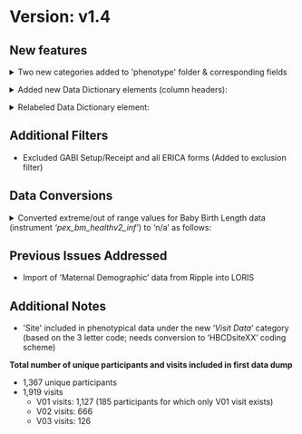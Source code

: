 # Version: v1.4
## New features    

<details>
<summary>Two new categories added to 'phenotype' folder & corresponding fields</summary>
<ul>
<br>
(1) ‘Basic Demographics’ category:
<li>Sex ('sex')</li>
<li>Substance Use (‘substance_use’) (currently a placeholder)
<li>Child Race</li>
<li>Child Ethnicity</li>
<li>Maternal Race - Single Point</li>
<li>Maternal Race - Multi</li>
<li>Maternal Ethnicity</li>
<li>Maternal Education</li>
<li>Languages spoken at home</li>
<li>Gestational age at birth (currently ‘n/a’ for all cases)</li>
<li>Recruitment Site  </li>
</ul>

(2) ‘Visit Data’ category:
<ul>
<li>Visit Label (<em>‘visit’</em>)</li>
<li>Project (<em>‘project’</em>)</li>
<li>Cohort (‘cohort’)</li>
<li>Site (<em>‘site’</em>)</li>
<li>Visit Stage (<em>‘visit_stage’</em>)</li>
<li>Visit Date (<em>‘visit_date’</em>)</li>
<li>Visit Missed (<em>visit_missed’</em>)</li>
<li>Visit Missed - Reason (<em>‘reason_visit_missed’</em>)</li>
<li>Participant Withdrawal (<em>‘participant_withdrawal’</em>)</li>
<li>Participant Withdrawal - Reason (<em>‘participant_withdrawal_reason’</em>)</li>
<li>Participant Withdrawal - Date (<em>‘participant_withdrawal_date’</em>)</li>
<li>ProtocolException (<em>‘protocol_exception’</em>)</li>
<li>Protocol Exception - Date (<em>‘protocol_exception_date’</em>)  </li>
</ul>
</details>

<p>
<details>
<summary>Added new Data Dictionary elements (column headers):</summary>
<ul>
<li>Header (‘header’)</li>
<li>Instruction ('instruction')</li>
<li>Sort Order ('order_sort')</li>
<li>Label in Spanish ('label_es')</li>
<li>Instruction in Spanish ('instructions_es')</li>
<li>Header in Spanish ('header_es')</li>
<li>Note in Spanish ('note_es')  </li>
</ul>
</details>
</p>

<details>
<summary>Relabeled Data Dictionary element:</summary>
<ul>
<li>‘Full Instrument Name’ relabeled as ‘table_label’</li>
</ul>
</details>

## Additional Filters
* Excluded GABI Setup/Receipt and all ERICA forms (Added to exclusion filter)

## Data Conversions

<details>
<summary>Converted extreme/out of range values for Baby Birth Length data (instrument <i>‘pex_bm_healthv2_inf’</i>) to ‘n/a’ as follows:</summary>
<br>
<ul>
Fields & Threshold (Anything above or below thresholds gets converted to 'n/a' - (Inclusive)):
<ul>
<li>pex<em>bm</em>healthv2<em>inf</em>001<em>i</em>01 (Weight in Ounces): higher than 16
<li>pex<em>bm</em>healthv2<em>inf</em>001<em>i</em>02 (Weight in Pounds): higher than 66</li>
<li>pex<em>bm</em>healthv2<em>inf</em>002 (Height/length in Inches): outside of range 12-51</li>
<li>pex<em>bm</em>healthv2<em>inf</em>002<em>i</em>01 (Height/length in cms): outside of range 30-130</li></ul>
</li>
</ul>
</details>

## Previous Issues Addressed
 - Import of ‘Maternal Demographic’ data from Ripple into LORIS

## Additional Notes
 - 'Site' included in phenotypical data under the new ‘*Visit Data*’ category (based on the 3 letter code; needs conversion to ‘HBCDsiteXX’ coding scheme)

**Total number of unique participants and visits included in first data dump**

 - 1,367 unique participants
 - 1,919 visits
     - V01 visits: 1,127 (185 participants for which only V01 visit exists)
     - V02 visits: 666
     - V03 visits: 126
